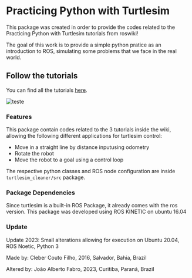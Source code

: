 # Practicing Python with Turtlesim
This package was created in order to provide the codes related to the Practicing Python with Turtlesim tutorials from roswiki!

The goal of this work is to provide a simple python pratice as an introduction to ROS, simulating some problems that we face in the real world.

## Follow the tutorials
You can find all the tutorials [here](http://wiki.ros.org/turtlesim/Tutorials/Moving%20in%20a%20Straight%20Line).

![teste](http://wiki.ros.org/turtlesim/Tutorials/Go%20to%20Goal?action=AttachFile&do=get&target=gotogoal.png)

### Features
  This package contain codes related to the 3 tutorials inside the wiki, allowing the following different applications for turtlesim control:
  * Move in a straight line by distance inputusing  odometry
  * Rotate the robot
  * Move the robot to a goal using a control loop

  The respective python classes and ROS node configuration are inside `turtlesim_cleaner/src` package.


### Package Dependencies
  Since turtlesim is a built-in ROS Package, it already comes with the ros version. This package was developed
  using ROS KINETIC on ubuntu 16.04

### Update
  Update 2023: Small alterations allowing for execution on Ubuntu 20.04, ROS Noetic, Python 3

Made by: Cleber Couto Filho, 2016, Salvador, Bahia, Brazil

Altered by: João Alberto Fabro, 2023, Curitiba, Paraná, Brazil
